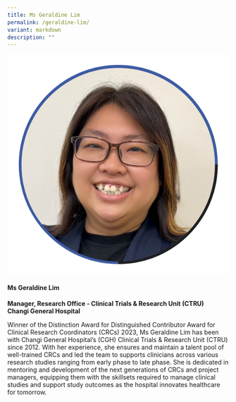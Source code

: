 ```yaml
---
title: Ms Geraldine Lim
permalink: /geraldine-lim/
variant: markdown
description: ""
---
```

<div class="row">
<div class="col is-3">
<img src="/images/Speakers_GeraldineLim.png">
</div>
<div class="col is-9 speaker-details">
	<h4><b>Ms Geraldine Lim</b></h4>
<b>
Manager, Research Office - Clinical Trials &amp; Research Unit (CTRU)<br>
Changi General Hospital</b>
	
<p>Winner of the Distinction Award for Distinguished Contributor Award for Clinical Research Coordinators (CRCs) 2023, Ms Geraldine Lim has been with Changi General Hospital’s (CGH) Clinical Trials &amp; Research Unit (CTRU) since 2012. With her experience, she ensures and maintain a talent pool of well-trained CRCs and led the team to supports clinicians across various research studies ranging from early phase to late phase. She is dedicated in mentoring and development of the next generations of CRCs and project managers, equipping them with the skillsets required to manage clinical studies and support study outcomes as the hospital innovates healthcare for tomorrow.
</p>
</div>
</div>